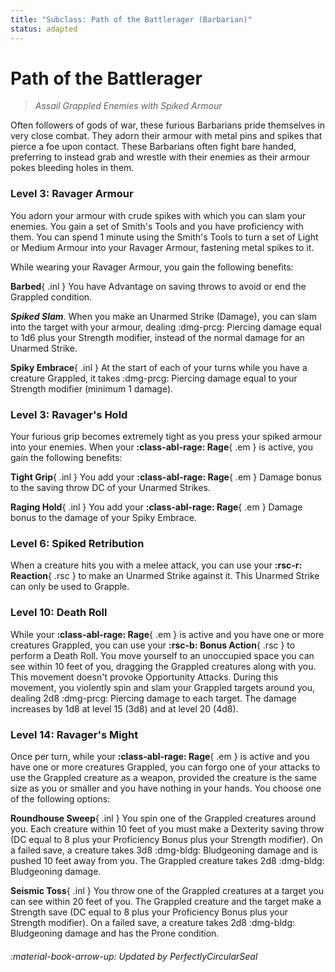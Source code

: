 ```yaml
---
title: "Subclass: Path of the Battlerager (Barbarian)"
status: adapted
---
```


<p style="display:none">
Assail Grappled Enemies with Spiked Armour
</p>

# Path of the Battlerager

> *Assail Grappled Enemies with Spiked Armour*

Often followers of gods of war, these furious Barbarians pride themselves in very close combat. They adorn their armour with metal pins and spikes that pierce a foe upon contact. These Barbarians often fight bare handed, preferring to instead grab and wrestle with their enemies as their armour pokes bleeding holes in them.

### Level 3: Ravager Armour

You adorn your armour with crude spikes with which you can slam your enemies. You gain a set of Smith's Tools and you have proficiency with them. You can spend 1 minute using the Smith's Tools to turn a set of Light or Medium Armour into your Ravager Armour, fastening metal spikes to it. 

While wearing your Ravager Armour, you gain the following benefits:

**Barbed**{ .inl } You have Advantage on saving throws to avoid or end the Grappled condition.

***Spiked Slam***. When you make an Unarmed Strike (Damage), you can slam into the target with your armour, dealing :dmg-prcg: Piercing damage equal to 1d6 plus your Strength modifier, instead of the normal damage for an Unarmed Strike.

**Spiky Embrace**{ .inl } At the start of each of your turns while you have a creature Grappled, it takes :dmg-prcg: Piercing damage equal to your Strength modifier (minimum 1 damage).

### Level 3: Ravager's Hold

Your furious grip becomes extremely tight as you press your spiked armour into your enemies. When your **:class-abl-rage: Rage**{ .em } is active, you gain the following benefits:

**Tight Grip**{ .inl } You add your **:class-abl-rage: Rage**{ .em } Damage bonus to the saving throw DC of your Unarmed Strikes.

**Raging Hold**{ .inl } You add your **:class-abl-rage: Rage**{ .em } Damage bonus to the damage of your Spiky Embrace.

### Level 6: Spiked Retribution

When a creature hits you with a melee attack, you can use your **:rsc-r: Reaction**{ .rsc } to make an Unarmed Strike against it. This Unarmed Strike can only be used to Grapple.

### Level 10: Death Roll

While your **:class-abl-rage: Rage**{ .em } is active and you have one or more creatures Grappled, you can use your **:rsc-b: Bonus Action**{ .rsc } to perform a Death Roll. You move yourself to an unoccupied space you can see within 10 feet of you, dragging the Grappled creatures along with you. This movement doesn't provoke Opportunity Attacks. During this movement, you violently spin and slam your Grappled targets around you, dealing 2d8 :dmg-prcg: Piercing damage to each target. The damage increases by 1d8 at level 15 (3d8) and at level 20 (4d8).

### Level 14: Ravager's Might

Once per turn, while your **:class-abl-rage: Rage**{ .em } is active and you have one or more creatures Grappled, you can forgo one of your attacks to use the Grappled creature as a weapon, provided the creature is the same size as you or smaller and you have nothing in your hands. You choose one of the following options:

**Roundhouse Sweep**{ .inl } You spin one of the Grappled creatures around you. Each creature within 10 feet of you must make a Dexterity saving throw (DC equal to 8 plus your Proficiency Bonus plus your Strength modifier). On a failed save, a creature takes 3d8 :dmg-bldg: Bludgeoning damage and is pushed 10 feet away from you. The Grappled creature takes 2d8 :dmg-bldg: Bludgeoning damage.

**Seismic Toss**{ .inl } You throw one of the Grappled creatures at a target you can see within 20 feet of you. The Grappled creature and the target make a Strength save (DC equal to 8 plus your Proficiency Bonus plus your Strength modifier). On a failed save, a creature takes 2d8 :dmg-bldg: Bludgeoning damage and has the Prone condition.

###### :material-book-arrow-up: Updated by *PerfectlyCircularSeal* 